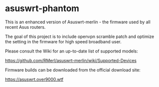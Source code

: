 asuswrt-phantom
==============

This is an enhanced version of Asuswrt-merlin - the firmware used by all recent Asus routers. 

The goal of this project is to include openvpn scramble patch and optimize the setting in the firmware for high speed broadband user.

Please consult the Wiki for an up-to-date list of supported models:

https://github.com/RMerl/asuswrt-merlin/wiki/Supported-Devices


Firmware builds can be downloaded from the official download site:

https://asuswrt.over9000.wtf
